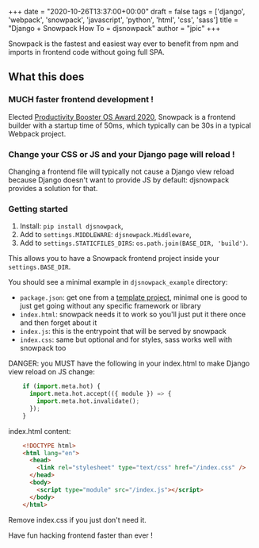 +++
date = "2020-10-26T13:37:00+00:00"
draft = false
tags = ['django', 'webpack', 'snowpack', 'javascript', 'python', 'html', 'css', 'sass']
title = "Django + Snowpack How To = djsnowpack"
author = "jpic"
+++

Snowpack is the fastest and easiest way ever to benefit from npm and imports in
frontend code without going full SPA.

## What this does

### MUCH faster frontend development !

Elected [Productivity Booster OS Award
2020](https://osawards.com/javascript/2020), Snowpack is a frontend builder
with a startup time of 50ms, which typically can be 30s in a typical Webpack
project.

### Change your CSS or JS and your Django page will reload !

Changing a frontend file will typically not cause a Django view reload because
Django doesn't want to provide JS by default: djsnowpack provides a solution
for that.

### Getting started

1. Install: `pip install djsnowpack`,
2. Add to `settings.MIDDLEWARE`:  `djsnowpack.Middleware`,
3. Add to `settings.STATICFILES_DIRS`:  `os.path.join(BASE_DIR, 'build')`.

This allows you to have a Snowpack frontend project inside your
`settings.BASE_DIR`.

You should see a minimal example in `djsnowpack_example` directory:

- `package.json`: get one from a [template
  project](https://github.com/snowpackjs/snowpack/tree/master/create-snowpack-app/),
  minimal one is good to just get going without any specific framework or library
- `index.html`: snowpack needs it to work so you'll just put it there once and
  then forget about it
- `index.js`: this is the entrypoint that will be served by snowpack
- `index.css`: same but optional and for styles, sass works well with
  snowpack too

DANGER: you MUST have the following in your index.html to make Django view
reload on JS change:

```python
    if (import.meta.hot) {
      import.meta.hot.accept(({ module }) => {
        import.meta.hot.invalidate();
      });
    }
```

index.html content:

```html
    <!DOCTYPE html>
    <html lang="en">
      <head>
        <link rel="stylesheet" type="text/css" href="/index.css" />
      </head>
      <body>
        <script type="module" src="/index.js"></script>
      </body>
    </html>
```

Remove index.css if you just don't need it.

Have fun hacking frontend faster than ever !
